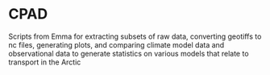 # CPAD
Scripts from Emma for extracting subsets of raw data, converting geotiffs to nc files, generating plots, and comparing climate model data and observational data to generate statistics on various models that relate to transport in the Arctic
